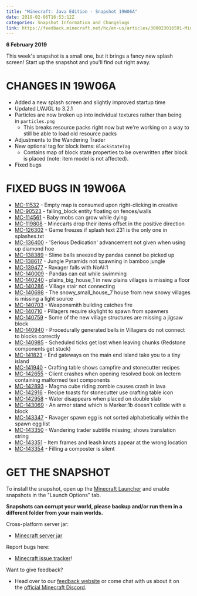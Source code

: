 ```yaml
---
title: "Minecraft: Java Edition - Snapshot 19W06A"
date: 2019-02-06T16:53:12Z
categories: Snapshot Information and Changelogs
link: https://feedback.minecraft.net/hc/en-us/articles/360023016591-Minecraft-Java-Edition-Snapshot-19W06A
---
```


**6 February 2019**

This week\'s snapshot is a small one, but it brings a fancy new splash screen! Start up the snapshot and you\'ll find out right away.

# CHANGES IN 19W06A

-   Added a new splash screen and slightly improved startup time
-   Updated LWJGL to 3.2.1
-   Particles are now broken up into individual textures rather than being in `particles.png`
    -   This breaks resource packs right now but we\'re working on a way to still be able to load old resource packs
-   Adjustments to the Wandering Trader
-   New optional tag for block items: `BlockStateTag`
    -   Contains map of block state properties to be overwritten after block is placed (note: item model is not affected).
-   Fixed bugs

# FIXED BUGS IN 19W06A

-   [MC-11532](https://bugs.mojang.com/browse/MC-11532) - Empty map is consumed upon right-clicking in creative
-   [MC-90523](https://bugs.mojang.com/browse/MC-90523) - falling_block entity floating on fences/walls
-   [MC-114561](https://bugs.mojang.com/browse/MC-114561) - Baby mobs can grow while dying
-   [MC-119808](https://bugs.mojang.com/browse/MC-119808) - Minecarts drop their items offset in the positive direction
-   [MC-126302](https://bugs.mojang.com/browse/MC-126302) - Game freezes if splash text 231 is the only one in splashes.txt
-   [MC-136400](https://bugs.mojang.com/browse/MC-136400) - \'Serious Dedication\' advancement not given when using up diamond hoe
-   [MC-138389](https://bugs.mojang.com/browse/MC-138389) - Slime balls sneezed by pandas cannot be picked up
-   [MC-138617](https://bugs.mojang.com/browse/MC-138617) - Jungle Pyramids not spawning in bamboo jungle
-   [MC-139477](https://bugs.mojang.com/browse/MC-139477) - Ravager falls with NoAI:1
-   [MC-140009](https://bugs.mojang.com/browse/MC-140009) - Pandas can eat while swimming
-   [MC-140240](https://bugs.mojang.com/browse/MC-140240) - plains_big_house_1 in new plains villages is missing a floor
-   [MC-140286](https://bugs.mojang.com/browse/MC-140286) - Village stair not connecting
-   [MC-140698](https://bugs.mojang.com/browse/MC-140698) - The snowy_small_house_7 house from new snowy villages is missing a light source
-   [MC-140703](https://bugs.mojang.com/browse/MC-140703) - Weaponsmith building catches fire
-   [MC-140710](https://bugs.mojang.com/browse/MC-140710) - Pillagers require skylight to spawn from spawners
-   [MC-140759](https://bugs.mojang.com/browse/MC-140759) - Some of the new village structures are missing a jigsaw block
-   [MC-140940](https://bugs.mojang.com/browse/MC-140940) - Procedurally generated bells in Villagers do not connect to blocks correctly
-   [MC-140985](https://bugs.mojang.com/browse/MC-140985) - Scheduled ticks get lost when leaving chunks (Redstone components get stuck)
-   [MC-141823](https://bugs.mojang.com/browse/MC-141823) - End gateways on the main end island take you to a tiny island
-   [MC-141940](https://bugs.mojang.com/browse/MC-141940) - Crafting table shows campfire and stonecutter recipes
-   [MC-142655](https://bugs.mojang.com/browse/MC-142655) - Client crashes when opening resolved book on lectern containing malformed text components
-   [MC-142893](https://bugs.mojang.com/browse/MC-142893) - Magma cube riding zombie causes crash in lava
-   [MC-142916](https://bugs.mojang.com/browse/MC-142916) - Recipe toasts for stonecutter use crafting table icon
-   [MC-142958](https://bugs.mojang.com/browse/MC-142958) - Water disappears when placed on double slab
-   [MC-143069](https://bugs.mojang.com/browse/MC-143069) - An armor stand which is Marker:1b doesn\'t collide with a block
-   [MC-143347](https://bugs.mojang.com/browse/MC-143347) - Ravager spawn egg is not sorted alphabetically within the spawn egg list
-   [MC-143350](https://bugs.mojang.com/browse/MC-143350) - Wandering trader subtitle missing; shows translation string
-   [MC-143351](https://bugs.mojang.com/browse/MC-143351) - Item frames and leash knots appear at the wrong location
-   [MC-143354](https://bugs.mojang.com/browse/MC-143354) - Filling a composter is silent

# GET THE SNAPSHOT

To install the snapshot, open up the [Minecraft Launcher](https://minecraft.net/download) and enable snapshots in the \"Launch Options\" tab.

**Snapshots can corrupt your world, please backup and/or run them in a different folder from your main worlds.**

Cross-platform server jar:

-   [Minecraft server jar](https://launcher.mojang.com/v1/objects/20c069d373e77265aaeeedb733f7051e294325a3/server.jar)

Report bugs here:

-   [Minecraft issue tracker](https://bugs.mojang.com/browse/MC)!

Want to give feedback?

-   Head over to our [feedback website](http://aka.ms/snapshotfeedback) or come chat with us about it on the [official Minecraft Discord](https://minecraft.net/en-us/article/discord.gg/Minecraft).
